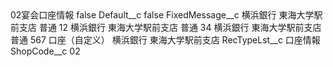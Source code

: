 <?xml version="1.0" encoding="UTF-8"?>
<CustomMetadata xmlns="http://soap.sforce.com/2006/04/metadata" xmlns:xsi="http://www.w3.org/2001/XMLSchema-instance" xmlns:xsd="http://www.w3.org/2001/XMLSchema">
    <label>02宴会口座情報</label>
    <protected>false</protected>
    <values>
        <field>Default__c</field>
        <value xsi:type="xsd:boolean">false</value>
    </values>
    <values>
        <field>FixedMessage__c</field>
        <value xsi:type="xsd:string">横浜銀行 東海大学駅前支店 普通 12 
横浜銀行 東海大学駅前支店 普通 34 
横浜銀行 東海大学駅前支店 普通 567 
口座（自定义） 横浜銀行 東海大学駅前支店</value>
    </values>
    <values>
        <field>RecTypeLst__c</field>
        <value xsi:type="xsd:string">口座情報</value>
    </values>
    <values>
        <field>ShopCode__c</field>
        <value xsi:type="xsd:string">02</value>
    </values>
</CustomMetadata>
